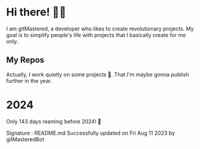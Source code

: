 
# Hi there! 🙋‍♂️
I am gitMastered, a developer who likes to create revolutionary projects.
My goal is to simplify people's life with projects that I basically create for me only.

## My Repos
Actually, I work quietly on some projects 👀. That I'm maybe gonna publish further in the year.

# 2024
Only 143 days reaming before 2024! 🙌

Signature : README.md Successfully updated on Fri Aug 11 2023 by gitMasteredBot

